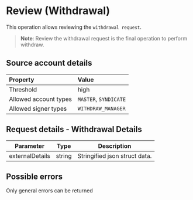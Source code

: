 # Review \(Withdrawal\)

This operation allows reviewing the `withdrawal request`.

> **Note**: Review the withdrawal request is the final operation to perform withdraw.

## Source account details

| Property | Value |
| :--- | :--- |
| Threshold | high |
| Allowed account types | `MASTER`, `SYNDICATE` |
| Allowed signer types | `WITHDRAW_MANAGER` |

## Request details - Withdrawal Details

| Parameter | Type | Description |
| :---: | :---: | :---: |
| externalDetails | string | Stringified json struct data. |

## Possible errors

Only general errors can be returned

